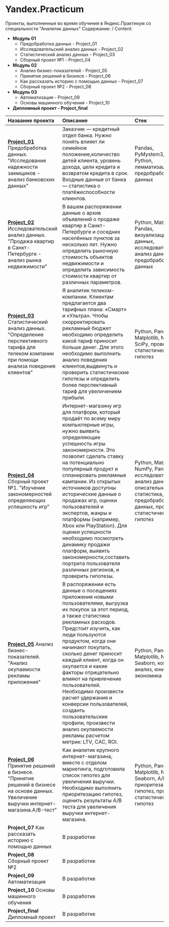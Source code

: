 # Yandex.Practicum
Проекты, выполненные во время обучения в Яндекс.Практикум со специальности "Аналитик данных"
Содержание: / Content:
- **Модуль 01**
  - Предобработка данных - Project_01
  - Исследовательский анализ данных - Project_02
  - Статистический анализ данных - Project_03
  - Сборный проект №1 - Project_04
- **Модуль 02**
  - Анализ бизнес-показателей - Project_05
  - Принятие решений в бизнесе - Project_06
  - Как рассказать историю с помощью данных - Project_07 
  - Сборный проект №2 - Project_08
- **Модуль 03**
  - Автоматизация - Project_09
  - Основы машинного обучения - Project_10
- **Дипломный проект - Project_final**


| Название проекта | Описание | Стек |
| :---------------------- | :---------------------- | :---------------------- |
| [**Project_01**](https://github.com/NatalyaP1991/Yandex.Practicum_NataliaP/tree/main/Проект_01) Предобработка данных. "Исследование надежности заемщиков - анализ банковских данных" | Заказчик — кредитный отдел банка. Нужно понять влияет ли семейное положение,количество детей клиента, уровень дохода, цели кредита и возвратом кредита в срок. Входные данные от банка — статистика о платёжеспособности клиентов.| Pandas, PyMystem3, Python, лемматизация, предобработка данных |
| [**Project_02**](https://github.com/NatalyaP1991/Yandex.Practicum_NataliaP/tree/main/Проект_02) Исследовательский анализ данных. "Продажа квартир в Санкт-Петербурге - анализ рынка недвижимости" | В вашем распоряжении данные о архив объявлений о продаже квартир в Санкт-Петербурге и соседних населённых пунктов за несколько лет. Нужно определить рыночную стоимость объектов недвижимости и определить зависимость стоимости квартир от различных параметров.| Python, Matplotlib, Pandas, визуализация данных, исследовательский анализ данных, предобработка данных|
| [**Project_03**](https://github.com/NatalyaP1991/Yandex.Practicum_NataliaP/tree/main/Проект_03) Статистический анализ данных. "Определение перспективного тарифа для телеком компании при помощи анализа поведения клиентов" | Я аналитик телеком-компании. Клиентам предлагается два тарифных плана: «Смарт» и «Ультра». Чтобы скорректировать рекламный бюджет необходимо определить какой тариф приносит больше денег. Для этого необходимо выполнить анализ поведения клиентов,выдвинуть и проверить статистические гипотезы и определить более перспективный тариф для увеличением прибыли.| Python, Pandas, Matplotlib, NumPy, SciPy, проверка статистических гипотез|
| [**Project_04**](https://github.com/NatalyaP1991/Yandex.Practicum_NataliaP/tree/main/Проект_04) Сборный проект №1. "Изучение закономерностей определяющих успешность игр" | Интернет-магазину игр для платформ, который продаёт по всему миру компьютерные игры, нужно выявить определяющие успешность игры закономерности. Это позволит сделать ставку на потенциально популярный продукт и спланировать рекламные кампании. Из открытых источников доступны исторические данные о продажах игр, оценки пользователей и экспертов, жанры и платформы (например, Xbox или PlayStation). Для оценки успешности необходимо посмотреть динамику продажи платформ, выявить закономерности,составить портрета пользователя различных регионов, и проверить гипотезы.| Python, Matplotlib, NumPy, Pandas, исследовательский анализ данных, описательная статистика, предобработка данных, проверка статистических гипотез|
| [**Project_05**](https://github.com/NatalyaP1991/Yandex.Practicum_NataliaP/tree/main/Проект_05) Анализ бизнес-показателей. "Анализ окупаемости рекламы приложения" | В распоряжении есть данные о посещениях приложения новыми пользователями, выгрузка их покупок за этот период, а также статистика рекламных расходов. Предстоит изучить, как люди пользуются продуктом, когда они начинают покупать, сколько денег приносит каждый клиент, когда он окупается и какие факторы отрицательно влияют на привлечение пользователей. Необходимо произвести расчет удержания и конверсии пользователей, созданть пользовательские профили, произвести анализ окупаемости рекламы расчетом метрик: LTV, CAC, ROI.| Python, Pandas, Matplotlib, NumPy, Seaborn, когортный анализ, юнит-экономика|
| [**Project_06**](https://github.com/NatalyaP1991/Yandex.Practicum_NataliaP/tree/main/Проект_06) Принятие решений в бизнесе. "Принятие решений в бизнесе на основе данных. Увеличение выручки интернет-магазина.A/B-тест" | Как аналитик крупного интернет-магазина, вместе с отделом маркетинга, подготовила список гипотез для увеличения выручки. Необходимо выполнить приоритезацию гипотез, оценить результаты A/B теста для увеличения выручки интернет-магазина.| Python, Pandas, Matplotlib, NumPy, Seaborn, A/B тест, приоритезация гипотез, проверка статистических гипотез|
| **Project_07** Как рассказать историю с помощью данных | В разработке | |
| **Project_08** Сборный проект №2 | В разработке | |
| **Project_09** Автоматизация | В разработке | |
| **Project_10** Основы машинного обучения | В разработке | |
| **Project_final** Дипломный проект | В разработке | |

